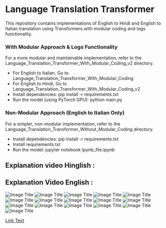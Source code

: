 
# Language Translation Transformer
This repository contains implementations of English to Hindi and English to Italian translation using Transformers with modular coding and logs functionality.

### With Modular Approach & Logs Functionality
For a more modular and maintainable implementation, refer to the Language_Translation_Transformer_With_Modular_Coding_v2 directory.
 - For English to Italian, Go to Language_Translation_Transformer_With_Modular_Coding
 - For English to Hindi, Go to Language_Translation_Transformer_With_Modular_Coding_v2
 - Install dependencies: pip install -r requirements.txt
 - Run the model (using PyTorch GPU): python main.py

### Non-Modular Approach (English to Italian Only)
For a simpler, non-modular implementation, refer to the Language_Translation_Transformer_Without_Modular_Coding directory.
 - Install dependencies: pip install -r requirements.txt
 - Install requirements.txt
 - Run the model: jupyter notebook Ipynb_file.ipynb


## Explanation video Hinglish :
## Explanation Video English :

![Image Title](PDF_images/1.png)
![Image Title](PDF_images/2.png)
![Image Title](PDF_images/3.png)
![Image Title](PDF_images/4.png)
![Image Title](PDF_images/5.png)
![Image Title](PDF_images/6.png)
![Image Title](PDF_images/7.png)
![Image Title](PDF_images/8.png)
![Image Title](PDF_images/9.png)
![Image Title](PDF_images/10.png)
![Image Title](PDF_images/11.png)
![Image Title](PDF_images/12.png)
![Image Title](PDF_images/13.png)
![Image Title](PDF_images/14.png)
![Image Title](PDF_images/15.png)
![Image Title](PDF_images/16.png)


[Link Text](Transformer.pdf)